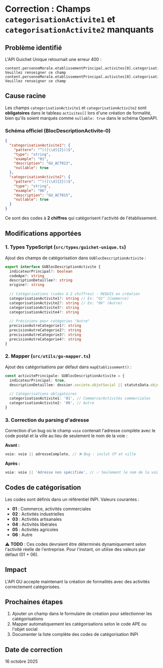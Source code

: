 # Correction : Champs `categorisationActivite1` et `categorisationActivite2` manquants

## Problème identifié

L'API Guichet Unique retournait une erreur 400 :
```
content.personneMorale.etablissementPrincipal.activites[0].categorisationActivite1: Veuillez renseigner ce champ
content.personneMorale.etablissementPrincipal.activites[0].categorisationActivite2: Veuillez renseigner ce champ
```

## Cause racine

Les champs `categorisationActivite1` et `categorisationActivite2` sont **obligatoires** dans le tableau `activites[]` lors d'une création de formalité, bien qu'ils soient marqués comme `nullable: true` dans le schéma OpenAPI.

### Schéma officiel (BlocDescriptionActivite-0)

```json
{
  "categorisationActivite1": {
    "pattern": "^(([\\d]{2}))$",
    "type": "string",
    "example": "01",
    "description": "GU_ACT013",
    "nullable": true
  },
  "categorisationActivite2": {
    "pattern": "^(([\\d]{2}))$",
    "type": "string",
    "example": "06",
    "description": "GU_ACT015",
    "nullable": true
  }
}
```

Ce sont des codes à **2 chiffres** qui catégorisent l'activité de l'établissement.

## Modifications apportées

### 1. Types TypeScript (`src/types/guichet-unique.ts`)

Ajout des champs de catégorisation dans `GUBlocDescriptionActivite` :

```typescript
export interface GUBlocDescriptionActivite {
  indicateurPrincipal?: boolean
  codeApe?: string
  descriptionDetaillee?: string
  origine?: string
  
  // Catégorisations (codes à 2 chiffres) - REQUIS en création
  categorisationActivite1?: string // Ex: "01" (Commerce)
  categorisationActivite2?: string // Ex: "06" (Autre)
  categorisationActivite3?: string
  categorisationActivite4?: string
  
  // Précisions pour catégories "Autre"
  precisionAutreCategorie1?: string
  precisionAutreCategorie2?: string
  precisionAutreCategorie3?: string
  precisionAutreCategorie4?: string
}
```

### 2. Mapper (`src/utils/gu-mapper.ts`)

Ajout des catégorisations par défaut dans `mapEtablissement()` :

```typescript
const activitePrincipale: GUBlocDescriptionActivite = {
  indicateurPrincipal: true,
  descriptionDetaillee: dossier.societe.objetSocial || statutsData.objetSocial || 'Activité non spécifiée',
  
  // Catégorisations obligatoires
  categorisationActivite1: '01', // Commerce/Activités commerciales
  categorisationActivite2: '06', // Autre
}
```

### 3. Correction du parsing d'adresse

Correction d'un bug où le champ `voie` contenait l'adresse complète avec le code postal et la ville au lieu de seulement le nom de la voie :

**Avant :**
```typescript
voie: voie || adresseComplete, // ❌ Bug : inclut CP et ville
```

**Après :**
```typescript
voie: voie || 'Adresse non spécifiée', // ✅ Seulement le nom de la voie
```

## Codes de catégorisation

Les codes sont définis dans un référentiel INPI. Valeurs courantes :

- **01** : Commerce, activités commerciales
- **02** : Activités industrielles
- **03** : Activités artisanales
- **04** : Activités libérales
- **05** : Activités agricoles
- **06** : Autre

⚠️ **TODO** : Ces codes devraient être déterminés dynamiquement selon l'activité réelle de l'entreprise. Pour l'instant, on utilise des valeurs par défaut (01 + 06).

## Impact

L'API GU accepte maintenant la création de formalités avec des activités correctement catégorisées.

## Prochaines étapes

1. Ajouter un champ dans le formulaire de création pour sélectionner les catégorisations
2. Mapper automatiquement les catégorisations selon le code APE ou l'objet social
3. Documenter la liste complète des codes de catégorisation INPI

## Date de correction

16 octobre 2025


